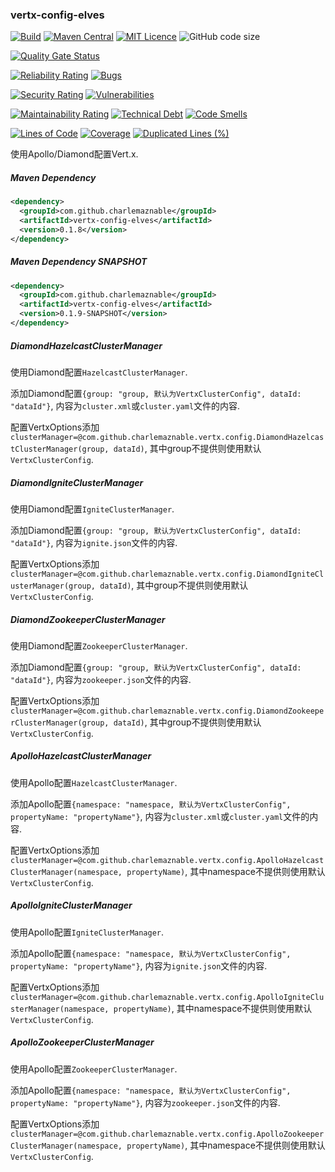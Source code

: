 ### vertx-config-elves

[![Build](https://github.com/CharLemAznable/vertx-config-elves/actions/workflows/build.yml/badge.svg)](https://github.com/CharLemAznable/vertx-config-elves/actions/workflows/build.yml)
[![Maven Central](https://maven-badges.herokuapp.com/maven-central/com.github.charlemaznable/vertx-config-elves/badge.svg)](https://maven-badges.herokuapp.com/maven-central/com.github.charlemaznable/vertx-config-elves/)
[![MIT Licence](https://badges.frapsoft.com/os/mit/mit.svg?v=103)](https://opensource.org/licenses/mit-license.php)
![GitHub code size](https://img.shields.io/github/languages/code-size/CharLemAznable/vertx-config-elves)

[![Quality Gate Status](https://sonarcloud.io/api/project_badges/measure?project=CharLemAznable_vertx-config-elves&metric=alert_status)](https://sonarcloud.io/dashboard?id=CharLemAznable_vertx-config-elves)

[![Reliability Rating](https://sonarcloud.io/api/project_badges/measure?project=CharLemAznable_vertx-config-elves&metric=reliability_rating)](https://sonarcloud.io/dashboard?id=CharLemAznable_vertx-config-elves)
[![Bugs](https://sonarcloud.io/api/project_badges/measure?project=CharLemAznable_vertx-config-elves&metric=bugs)](https://sonarcloud.io/dashboard?id=CharLemAznable_vertx-config-elves)

[![Security Rating](https://sonarcloud.io/api/project_badges/measure?project=CharLemAznable_vertx-config-elves&metric=security_rating)](https://sonarcloud.io/dashboard?id=CharLemAznable_vertx-config-elves)
[![Vulnerabilities](https://sonarcloud.io/api/project_badges/measure?project=CharLemAznable_vertx-config-elves&metric=vulnerabilities)](https://sonarcloud.io/dashboard?id=CharLemAznable_vertx-config-elves)

[![Maintainability Rating](https://sonarcloud.io/api/project_badges/measure?project=CharLemAznable_vertx-config-elves&metric=sqale_rating)](https://sonarcloud.io/dashboard?id=CharLemAznable_vertx-config-elves)
[![Technical Debt](https://sonarcloud.io/api/project_badges/measure?project=CharLemAznable_vertx-config-elves&metric=sqale_index)](https://sonarcloud.io/dashboard?id=CharLemAznable_vertx-config-elves)
[![Code Smells](https://sonarcloud.io/api/project_badges/measure?project=CharLemAznable_vertx-config-elves&metric=code_smells)](https://sonarcloud.io/dashboard?id=CharLemAznable_vertx-config-elves)

[![Lines of Code](https://sonarcloud.io/api/project_badges/measure?project=CharLemAznable_vertx-config-elves&metric=ncloc)](https://sonarcloud.io/dashboard?id=CharLemAznable_vertx-config-elves)
[![Coverage](https://sonarcloud.io/api/project_badges/measure?project=CharLemAznable_vertx-config-elves&metric=coverage)](https://sonarcloud.io/dashboard?id=CharLemAznable_vertx-config-elves)
[![Duplicated Lines (%)](https://sonarcloud.io/api/project_badges/measure?project=CharLemAznable_vertx-config-elves&metric=duplicated_lines_density)](https://sonarcloud.io/dashboard?id=CharLemAznable_vertx-config-elves)

使用Apollo/Diamond配置Vert.x.

##### Maven Dependency

```xml
<dependency>
  <groupId>com.github.charlemaznable</groupId>
  <artifactId>vertx-config-elves</artifactId>
  <version>0.1.8</version>
</dependency>
```

##### Maven Dependency SNAPSHOT

```xml
<dependency>
  <groupId>com.github.charlemaznable</groupId>
  <artifactId>vertx-config-elves</artifactId>
  <version>0.1.9-SNAPSHOT</version>
</dependency>
```

##### DiamondHazelcastClusterManager

使用Diamond配置```HazelcastClusterManager```.

添加Diamond配置```{group: "group, 默认为VertxClusterConfig", dataId: "dataId"}```, 内容为```cluster.xml```或```cluster.yaml```文件的内容.

配置VertxOptions添加```clusterManager=@com.github.charlemaznable.vertx.config.DiamondHazelcastClusterManager(group, dataId)```, 其中group不提供则使用默认```VertxClusterConfig```.


##### DiamondIgniteClusterManager

使用Diamond配置```IgniteClusterManager```.

添加Diamond配置```{group: "group, 默认为VertxClusterConfig", dataId: "dataId"}```, 内容为```ignite.json```文件的内容.

配置VertxOptions添加```clusterManager=@com.github.charlemaznable.vertx.config.DiamondIgniteClusterManager(group, dataId)```, 其中group不提供则使用默认```VertxClusterConfig```.


##### DiamondZookeeperClusterManager

使用Diamond配置```ZookeeperClusterManager```.

添加Diamond配置```{group: "group, 默认为VertxClusterConfig", dataId: "dataId"}```, 内容为```zookeeper.json```文件的内容.

配置VertxOptions添加```clusterManager=@com.github.charlemaznable.vertx.config.DiamondZookeeperClusterManager(group, dataId)```, 其中group不提供则使用默认```VertxClusterConfig```.


##### ApolloHazelcastClusterManager

使用Apollo配置```HazelcastClusterManager```.

添加Apollo配置```{namespace: "namespace, 默认为VertxClusterConfig", propertyName: "propertyName"}```, 内容为```cluster.xml```或```cluster.yaml```文件的内容.

配置VertxOptions添加```clusterManager=@com.github.charlemaznable.vertx.config.ApolloHazelcastClusterManager(namespace, propertyName)```, 其中namespace不提供则使用默认```VertxClusterConfig```.


##### ApolloIgniteClusterManager

使用Apollo配置```IgniteClusterManager```.

添加Apollo配置```{namespace: "namespace, 默认为VertxClusterConfig", propertyName: "propertyName"}```, 内容为```ignite.json```文件的内容.

配置VertxOptions添加```clusterManager=@com.github.charlemaznable.vertx.config.ApolloIgniteClusterManager(namespace, propertyName)```, 其中namespace不提供则使用默认```VertxClusterConfig```.


##### ApolloZookeeperClusterManager

使用Apollo配置```ZookeeperClusterManager```.

添加Apollo配置```{namespace: "namespace, 默认为VertxClusterConfig", propertyName: "propertyName"}```, 内容为```zookeeper.json```文件的内容.

配置VertxOptions添加```clusterManager=@com.github.charlemaznable.vertx.config.ApolloZookeeperClusterManager(namespace, propertyName)```, 其中namespace不提供则使用默认```VertxClusterConfig```.

